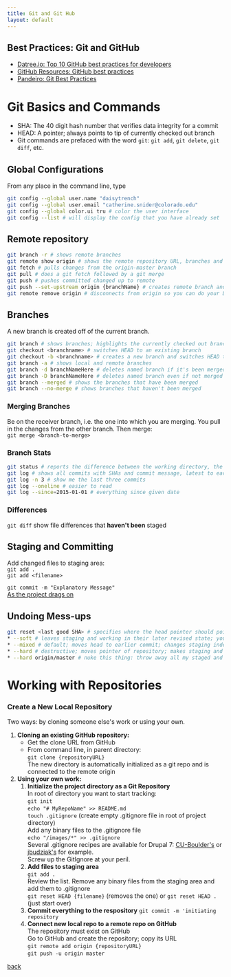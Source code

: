 ```yaml
---
title: Git and Git Hub
layout: default
---
```


## Best Practices: Git and GitHub

* [Datree.io: Top 10 GitHub best practices for developers](https://datree.io/github-best-practices/)
* [GitHub Resources: GitHub best practices](https://resources.github.com/videos/github-best-practices/)
* [Pandeiro: Git Best Practices](https://gist.github.com/pandeiro/1552496)

# Git Basics and Commands

* SHA: The 40 digit hash number that verifies data integrity for a commit<br />
* HEAD: A pointer; always points to tip of currently checked out branch<br />
* Git commands are prefaced with the word `git`: `git add`, `git delete`, `git diff`, etc.

## Global Configurations

From any place in the command line, type

```sh
git config --global user.name "daisytrench"
git config --global user.email "catherine.snider@colorado.edu"
git config --global color.ui tru # color the user interface
git config --list # will display the config that you have already set
```

## Remote repository

```sh
git branch -r # shows remote branches
git remote show origin # shows the remote repository URL, branches and other info
git fetch # pulls changes from the origin-master branch
git pull # does a git fetch followed by a git merge
git push # pushes committed changed up to remote
git push --set-upstream origin {branchName} # creates remote branch and pushes to it
git remote remove origin # disconnects from origin so you can do your Drupal lessons w/o messing up Express
```

## Branches

A new branch is created off of the current branch.<br />
```sh
git branch # shows branches; highlights the currently checked out branch
git checkout <branchname> # switches HEAD to an existing branch
git checkout -b <branchname> # creates a new branch and switches HEAD to it at the same time
git branch -a # shows local and remote branches
git branch -d branchNameHere # deletes named branch if it's been merged
git branch -D branchNameHere # deletes named branch even if not merged
git branch --merged # shows the branches that have been merged
git branch --no-merge # shows branches that haven't been merged
```

### Merging Branches
Be on the receiver branch, i.e. the one into which you are merging.  You pull in the changes from the other branch. Then merge: <br />
`git merge <branch-to-merge>`

### Branch Stats
```sh
git status # reports the difference between the working directory, the staging index and the repository
git log # shows all commits with SHAs and commit message, latest to earliest
git log -n 3 # show me the last three commits
git log --oneline # easier to read
git log --since=2015-01-01 # everything since given date
```

### Differences
`git diff` show file differences that **haven't been** staged

## Staging and Committing
Add changed files to staging area:<br />
`git add .`<br />
`git add <filename>`<br />

`git commit -m "Explanatory Message"` <br />
[As the project drags on](https://xkcd.com/1296/)

## Undoing Mess-ups
```sh
git reset <last good SHA> # specifies where the head pointer should point. Very powerful and can undo a bunch of work that maybe you didn't mean to.
* --soft # leaves staging and working in their later revised state; you'll need to do a merge. The git repository will be reset to an earlier version. Do a Git Diff to see the difference.
* --mixed # default; moves head to earlier commit; changes staging index to match repository; does not change working directory. We have not lost any work. Do a Git Diff to see the difference.
* --hard # destructive; moves pointer of repository; makes staging and working directory match repository. You'll lose all work since the last commit. Sometimes you want that.
* --hard origin/master # nuke this thing: throw away all my staged and unstaged changes, forget everything on my current local branch and make it exactly the same as origin/master
```
# Working with Repositories

### Create a New Local Repository

Two ways: by cloning someone else's work or using your own.

1. **Cloning an existing GitHub repository:** <br />
   * Get the clone URL from GitHub <br />
   * From command line, in parent directory: <br />
     `git clone {repositoryURL}` <br />
     The new directory is automatically initialized as a git repo and is connected to the remote origin <br />
1. **Using your own work:** <br />
   1. **Initialize the project directory as a Git Repository** <br />
      In root of directory you want to start tracking: <br />
      `git init` <br />
      `echo "# MyRepoName" >> README.md` <br />
      `touch .gitignore` (create empty .gitignore file in root of project directory) <br />
      Add any binary files to the .gitignore file <br />
      `echo "/images/*" >> .gitignore` <br />
      Several .gitignore recipes are available for Drupal 7: [CU-Boulder's](https://github.com/CuBoulder/drupal-7.x/blob/7.x/.gitignore) or [jbudziak's](https://gist.github.com/jbudziak/4216850) for example. <br />
      Screw up the GitIgnore at your peril.
   1. **Add files to staging area** <br />
      `git add .` <br />
      Review the list. Remove any binary files from the staging area and add them to .gitignore <br />
      `git reset HEAD {filename}` (removes the one) or `git reset HEAD .` (just start over)
   1. **Commit everything to the respository**
      `git commit -m 'initiating repository`
   1. **Connect new local repo to a remote repo on GitHub** <br />
      The repository must exist on GitHub <br />
      Go to GitHub and create the repository; copy its URL <br />
      `git remote add origin {repositoryURL}` <br />
      `git push -u origin master`


[back](./)
